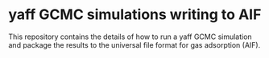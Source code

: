 # yaff GCMC simulations writing to AIF
This repository contains the details of how to run a yaff GCMC simulation and package the results to the universal file format for gas adsorption (AIF).

